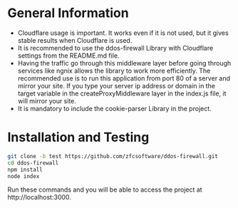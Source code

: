 # General Information
- Cloudflare usage is important. It works even if it is not used, but it gives stable results when Cloudflare is used.
- It is recommended to use the ddos-firewall Library with Cloudflare settings from the README.md file.
- Having the traffic go through this middleware layer before going through services like ngnix allows the library to work more efficiently. The recommended use is to run this application from port 80 of a server and mirror your site. If you type your server ip address or domain in the target variable in the createProxyMiddleware layer in the index.js file, it will mirror your site. 
- It is mandatory to include the cookie-parser Library in the project.

# Installation and Testing
```bash
git clone -b test https://github.com/zfcsoftware/ddos-firewall.git
cd ddos-firewall
npm install
node index
```

Run these commands and you will be able to access the project at http://localhost:3000.
